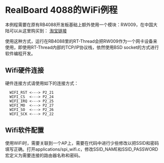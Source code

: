# RealBoard 4088的WiFi例程 #

本例程需要在原有RB4088开发板基础上额外使用一个模块：RW009，在中国大陆可以从这里购买到：
[淘宝链接][1]

使用这种方式，运行在RB4088里的RT-Thread会把RW009作为一个网卡设备来使用，即使用RT-Thread内部的TCP/IP协议栈，依然使用BSD socket的方式进行软件编程开发。

## Wifi硬件连接 ##
硬件连接方式请使用如下的连接方式：
```
  WIFI_RST <---> P2_21
  WIFI_CS  <---> P2_24
  WIFI_IRQ <---> P2_25
  WIFI_MO  <---> P2_27
  WIFI_SO  <---> P2_26
  WIFI_SCK <---> P2_22
```

## Wifi软件配置 ##
使用WiFi时，需要关联到一个AP上，需要在代码中进行少些修改以把SSID和密码填写正确。打开applications/spi_wifi.c，修改SSID_NAME和SSID_PASSWORD宏定义为需要连接的路由器名称和密码。

[1]: http://item.taobao.com/item.htm?spm=a1z10.1.w4004-5210898174.3.R8c9DE&id=40813298723
